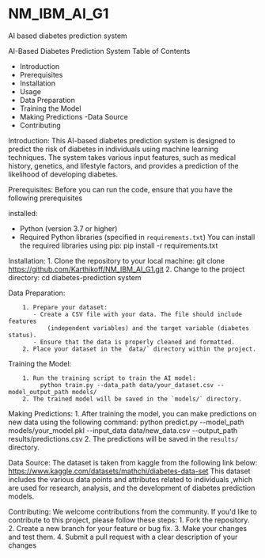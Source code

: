 # NM_IBM_AI_G1
AI based diabetes prediction system

AI-Based Diabetes Prediction System
Table of Contents
- Introduction
- Prerequisites
- Installation
- Usage
- Data Preparation
- Training the Model
- Making Predictions
-Data Source
- Contributing

  
Introduction:
            This AI-based diabetes prediction system is designed to predict the risk of
diabetes in individuals using machine learning techniques. The system takes
various input features, such as medical history, genetics, and lifestyle factors,
and provides a prediction of the likelihood of developing diabetes.


Prerequisites:
            Before you can run the code, ensure that you have the following prerequisites

installed:
- Python (version 3.7 or higher)
- Required Python libraries (specified in `requirements.txt`)
You can install the required libraries using pip:
pip install -r requirements.txt


Installation:
          1. Clone the repository to your local machine:
                   git clone  https://github.com/Karthikoff/NM_IBM_AI_G1.git
          2. Change to the project directory:
                   cd diabetes-prediction system


Data Preparation:
       
        
        1. Prepare your dataset:
           - Create a CSV file with your data. The file should include features
               (independent variables) and the target variable (diabetes status).
           - Ensure that the data is properly cleaned and formatted.
        2. Place your dataset in the `data/` directory within the project.
        
Training the Model:
       
        1. Run the training script to train the AI model:
             python train.py --data_path data/your_dataset.csv --model_output_path models/
        2. The trained model will be saved in the `models/` directory.
        
Making Predictions:
       1. After training the model, you can make predictions on new data using the
            following command:
              python predict.py --model_path models/your_model.pkl --input_data
              data/new_data.csv --output_path results/predictions.csv
       2. The predictions will be saved in the `results/` directory.

Data Source:
       The dataset is taken from kaggle from the following link below:
       https://www.kaggle.com/datasets/mathchi/diabetes-data-set
       This dataset includes the various data points and attributes related to individuals
       ,which are used for research, analysis, and the development of diabetes
       prediction models.

Contributing:
         We welcome contributions from the community. If you'd like to contribute to this
         project, please follow these steps:
         1. Fork the repository.
         2. Create a new branch for your feature or bug fix.
         3. Make your changes and test them.
         4. Submit a pull request with a clear description of your changes
